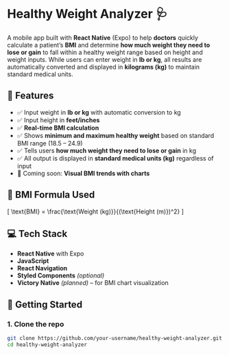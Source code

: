# Healthy Weight Analyzer 🩺

A mobile app built with **React Native** (Expo) to help **doctors** quickly calculate a patient’s **BMI** and determine **how much weight they need to lose or gain** to fall within a healthy weight range based on height and weight inputs. While users can enter weight in **lb or kg**, all results are automatically converted and displayed in **kilograms (kg)** to maintain standard medical units.

## 📱 Features

- ✅ Input weight in **lb or kg** with automatic conversion to kg
- ✅ Input height in **feet/inches**
- ✅ **Real-time BMI calculation**
- ✅ Shows **minimum and maximum healthy weight** based on standard BMI range (18.5 – 24.9)
- ✅ Tells users **how much weight they need to lose or gain** in kg
- ✅ All output is displayed in **standard medical units (kg)** regardless of input
- 🚀 Coming soon: **Visual BMI trends with charts**

## 🧠 BMI Formula Used
\[
\text{BMI} = \frac{\text{Weight (kg)}}{(\text{Height (m)})^2}
\]

## 💻 Tech Stack

- **React Native** with Expo
- **JavaScript**
- **React Navigation**
- **Styled Components** *(optional)*
- **Victory Native** *(planned)* – for BMI chart visualization

## 🚀 Getting Started

### 1. Clone the repo
```bash
git clone https://github.com/your-username/healthy-weight-analyzer.git
cd healthy-weight-analyzer
